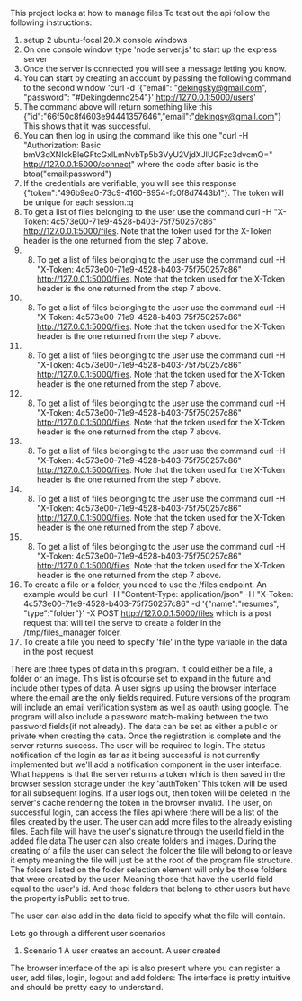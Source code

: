 This project looks at how to manage files
To test out the api follow the following instructions:
 1. setup 2 ubuntu-focal 20.X console windows
 2. On one console window type 'node server.js' to start up the express server
 3. Once the server is connected you will see a message letting you know.
 4. You can start by creating an account by passing the following command to the second window 'curl -d '{"email": "dekingsky@gmail.com", "password": "#Dekingdenno254"}' http://127.0.0.1:5000/users'
 5. The command above will return something like this {"id":"66f50c8f4603e94441357646","email":"dekingsy@gmail.com"} This shows that it was successful.
 6. You can then log in using the command like this one "curl -H "Authorization: Basic bmV3dXNlckBleGFtcGxlLmNvbTp5b3VyU2VjdXJlUGFzc3dvcmQ=" http://127.0.0.1:5000/connect"  where the code after basic is the btoa("email:password")
 7. If the credentials are verifiable, you will see this response {"token":"496b9ea0-73c9-4160-8954-fc0f8d7443b1"}. The token will be unique for each session.:q
 8. To get a list of files belonging to the user use the command curl -H "X-Token: 4c573e00-71e9-4528-b403-75f750257c86" http://127.0.0.1:5000/files. Note that the token used for the X-Token header is the one returned from the step 7 above.
 9.  8. To get a list of files belonging to the user use the command curl -H "X-Token: 4c573e00-71e9-4528-b403-75f750257c86" http://127.0.0.1:5000/files. Note that the token used for the X-Token header is the one returned from the step 7 above.
 9.  8. To get a list of files belonging to the user use the command curl -H "X-Token: 4c573e00-71e9-4528-b403-75f750257c86" http://127.0.0.1:5000/files. Note that the token used for the X-Token header is the one returned from the step 7 above.
 9.  8. To get a list of files belonging to the user use the command curl -H "X-Token: 4c573e00-71e9-4528-b403-75f750257c86" http://127.0.0.1:5000/files. Note that the token used for the X-Token header is the one returned from the step 7 above.
 9.  8. To get a list of files belonging to the user use the command curl -H "X-Token: 4c573e00-71e9-4528-b403-75f750257c86" http://127.0.0.1:5000/files. Note that the token used for the X-Token header is the one returned from the step 7 above.
 9.  8. To get a list of files belonging to the user use the command curl -H "X-Token: 4c573e00-71e9-4528-b403-75f750257c86" http://127.0.0.1:5000/files. Note that the token used for the X-Token header is the one returned from the step 7 above.
 9.  8. To get a list of files belonging to the user use the command curl -H "X-Token: 4c573e00-71e9-4528-b403-75f750257c86" http://127.0.0.1:5000/files. Note that the token used for the X-Token header is the one returned from the step 7 above.
 9.  8. To get a list of files belonging to the user use the command curl -H "X-Token: 4c573e00-71e9-4528-b403-75f750257c86" http://127.0.0.1:5000/files. Note that the token used for the X-Token header is the one returned from the step 7 above.
 9. To create a file or a folder, you need to use the /files endpoint. An example would be curl -H "Content-Type: application/json" -H "X-Token: 4c573e00-71e9-4528-b403-75f750257c86" -d '{"name":"resumes", "type":"folder"}' -X POST http://127.0.0.1:5000/files which is a post request that will tell the serve to create a folder in the /tmp/files_manager folder.
 10. To create a file you need to specify 'file' in the type variable in the data in the post request

 There are three types of data in this program. It could either be a file, a folder or an image. This list is ofcourse set to expand in the future and include other types of data.
 A user signs up using the browser interface where the email are the only fields required. Future versions of the program will include an email verification system as well as oauth using google.
 The program will also include a password match-making between the two password fields(if not already).
 The data can be set as either a public or private when creating the data.
 Once the registration is complete and the server returns success. The user will be required to login.
 The status notification of the login as far as it being successful is not currently implemented but we'll add a notification component in the user interface.
 What happens is that the server returns a token which is then saved in the browser session storage under the key 'authToken'
 This token will be used for all subsequent logins.
 If a user logs out, then token will be deleted in the server's cache rendering the token in the browser invalid.
 The user, on successful login, can access the files api where there will be a list of the files created by the user.
 The user can add more files to the already existing files.
 Each file will have the user's signature through the userId field in the added file data
 The user can also create folders and images.
 During the creating of a file the user can select the folder the file will belong to or leave it empty meaning the file will just be at the root of the program file structure.
 The folders listed on the folder selection element will only be those folders that were created by the user. Meaning those that have the userId field equal to the user's id. And those folders that belong to other users but have the property isPublic set to true.
 
 The user can also add in the data field to specify what the file will contain.


 Lets go through a different user scenarios
 1. Scenario 1
 A user creates an account.
 A user created
 
The browser interface of the api is also present where you can register a user, add files, login, logout and add folders:
The interface is pretty intuitive and should be pretty easy to understand. 
